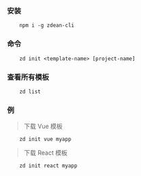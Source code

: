 
### 安装
```shell
    npm i -g zdean-cli
```

### 命令
```shell
    zd init <template-name> [project-name]
```

### 查看所有模板
```shell
    zd list
```

### 例

> 下载 Vue 模板

```shell
    zd init vue myapp
```

> 下载 React 模板

```shell
    zd init react myapp
```